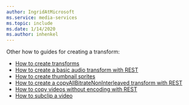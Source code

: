 ```yaml
---
author: IngridAtMicrosoft
ms.service: media-services 
ms.topic: include
ms.date: 1/14/2020
ms.author: inhenkel
---
```


<!-- Migration guide next steps -->

Other how to guides for creating a transform:

- [How to create transforms](../transform-create-transform-how-to.md)
- [How to create a basic audio transform with REST](../how-to-create-basic-audio-transform.md)
- [How to create thumbnail sprites](../transform-create-thumbnail-sprites-how-to.md)
- [How to create a copyAllBitrateNonInterleaved transform with REST](../transform-create-copyallbitratenoninterleaved-how-to.md)
- [How to copy videos without encoding with REST](../transform-create-copy-video-audio-how-to.md)
- [How to subclip a video](../subclip-video-dotnet-howto.md)
